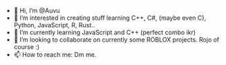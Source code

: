 - 👋 Hi, I’m @Auvu
- 👀 I’m interested in creating stuff learning C++, C#, (maybe even C), Python, JavaScript, R, Rust..
- 🌱 I’m currently learning JavaScript and C++ (perfect combo ikr)
- 💞️ I’m looking to collaborate on currently some ROBLOX projects. Rojo of course :)
- 📫 How to reach me: Dm me. 

<!---
Auvu/Auvu is a ✨ special ✨ repository because its `README.md` (this file) appears on your GitHub profile.
You can click the Preview link to take a look at your changes.
--->
